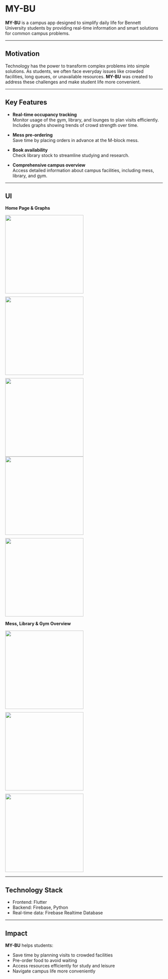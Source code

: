 # MY-BU

**MY-BU** is a campus app designed to simplify daily life for Bennett University students by providing real-time information and smart solutions for common campus problems.

---

## Motivation
Technology has the power to transform complex problems into simple solutions. As students, we often face everyday issues like crowded facilities, long queues, or unavailable resources. **MY-BU** was created to address these challenges and make student life more convenient.

---

## Key Features

- **Real-time occupancy tracking**  
  Monitor usage of the gym, library, and lounges to plan visits efficiently. Includes graphs showing trends of crowd strength over time.

- **Mess pre-ordering**  
  Save time by placing orders in advance at the M-block mess.

- **Book availability**  
  Check library stock to streamline studying and research.

- **Comprehensive campus overview**  
  Access detailed information about campus facilities, including mess, library, and gym.

---

## UI

**Home Page & Graphs**  
<div style="display: flex; gap: 10px; flex-wrap: wrap;">
  <img src="https://github.com/Utkarsh-m08/MY-BU/assets/139049170/d70124f1-42b0-4483-b791-0232497b0262" width="250">
  <img src="https://github.com/Utkarsh-m08/MY-BU/assets/139049170/e0b3a4c2-62c3-45ba-a95b-1031e1b40605" width="250">
  <img src="https://github.com/Utkarsh-m08/MY-BU/assets/139049170/42e0c971-29e5-40a0-a6b0-d98a6a1d8794" width="250">
</div>
<div style="display: flex; gap: 10px; flex-wrap: wrap;">
  <img src="https://github.com/Utkarsh-m08/MY-BU/assets/139049170/7f2af993-9104-4d8a-96fc-4c3ed3aeea71" width="250">
  <img src="https://github.com/Utkarsh-m08/MY-BU/assets/139049170/f2425b1a-8c9a-48fa-8579-b3f0de42dd0d" width="250">
</div>

**Mess, Library & Gym Overview**  
<div style="display: flex; gap: 10px; flex-wrap: wrap;">
  <img src="https://github.com/Utkarsh-m08/MY-BU/assets/139049170/c7e588fb-7277-44b8-af94-9bbf141df168" width="250">
  <img src="https://github.com/Utkarsh-m08/MY-BU/assets/139049170/ca44f35c-d0fc-4acb-beee-feb82e271752" width="250">
    <img src="https://github.com/Utkarsh-m08/MY-BU/assets/139049170/9a4f6c58-e733-4bba-b111-6df53af2ae29" width="250">
</div>

---

## Technology Stack
- Frontend: Flutter   
- Backend: Firebase, Python  
- Real-time data: Firebase Realtime Database

---

## Impact
**MY-BU** helps students:  
- Save time by planning visits to crowded facilities  
- Pre-order food to avoid waiting  
- Access resources efficiently for study and leisure  
- Navigate campus life more conveniently
